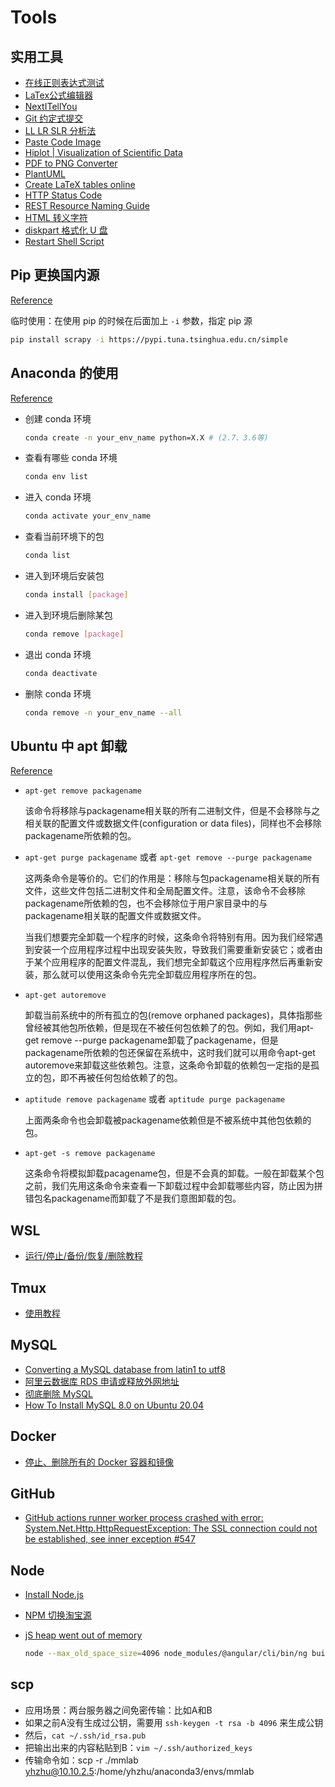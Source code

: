 # Tools

## 实用工具

- [在线正则表达式测试](https://tool.oschina.net/regex/)
- [LaTex公式编辑器](https://www.latexlive.com/)
- [NextITellYou](https://next.itellyou.cn/)
- [Git 约定式提交](https://www.conventionalcommits.org/zh-hans/v1.0.0/)
- [LL LR SLR 分析法](http://jsmachines.sourceforge.net/machines/)
- [Paste Code Image](https://carbon.now.sh/)
- [Hiplot | Visualization of Scientific Data](https://hiplot.com.cn/)
- [PDF to PNG Converter](https://www.freepdfconvert.com/pdf-to-png)
- [PlantUML](https://plantuml.com/zh/)
- [Create LaTeX tables online](https://www.tablesgenerator.com/)
- [HTTP Status Code](https://www.iana.org/assignments/http-status-codes/http-status-codes.xhtml)
- [REST Resource Naming Guide](https://restfulapi.net/resource-naming/)
- [HTML 转义字符](http://114.xixik.com/character/)
- [diskpart 格式化 U 盘](https://jingyan.baidu.com/article/363872ec22e1336e4ba16f85.html)
- [Restart Shell Script](https://blog.csdn.net/u012081441/article/details/93877212)

## Pip 更换国内源

[Reference](https://blog.csdn.net/yuzaipiaofei/article/details/80891108)

临时使用：在使用 pip 的时候在后面加上 `-i` 参数，指定 pip 源

```sh
pip install scrapy -i https://pypi.tuna.tsinghua.edu.cn/simple
```

## Anaconda 的使用

[Reference](https://www.cnblogs.com/zhangxingcomeon/p/13801554.html)

- 创建 conda 环境

  ```sh
  conda create -n your_env_name python=X.X # (2.7、3.6等)
  ```

- 查看有哪些 conda 环境

  ```sh
  conda env list
  ```

- 进入 conda 环境

  ```sh
  conda activate your_env_name
  ```

- 查看当前环境下的包

  ```sh
  conda list
  ```

- 进入到环境后安装包

  ```sh
  conda install [package]
  ```

- 进入到环境后删除某包

  ```sh
  conda remove [package]
  ```

- 退出 conda 环境

  ```sh
  conda deactivate
  ```

- 删除 conda 环境

  ```sh
  conda remove -n your_env_name --all
  ```

## Ubuntu 中 apt 卸载

[Reference](https://blog.csdn.net/u012843189/article/details/81720854)

- `apt-get remove packagename`
  
  该命令将移除与packagename相关联的所有二进制文件，但是不会移除与之相关联的配置文件或数据文件(configuration or data files)，同样也不会移除packagename所依赖的包。

- `apt-get purge packagename` 或者 `apt-get remove --purge packagename`
  
  这两条命令是等价的。它们的作用是：移除与包packagename相关联的所有文件，这些文件包括二进制文件和全局配置文件。注意，该命令不会移除packagename所依赖的包，也不会移除位于用户家目录中的与packagename相关联的配置文件或数据文件。
  
  当我们想要完全卸载一个程序的时候，这条命令将特别有用。因为我们经常遇到安装一个应用程序过程中出现安装失败，导致我们需要重新安装它；或者由于某个应用程序的配置文件混乱，我们想完全卸载这个应用程序然后再重新安装，那么就可以使用这条命令先完全卸载应用程序所在的包。

- `apt-get autoremove`
  
  卸载当前系统中的所有孤立的包(remove orphaned packages)，具体指那些曾经被其他包所依赖，但是现在不被任何包依赖了的包。例如，我们用apt-get remove --purge packagename卸载了packagename，但是packagename所依赖的包还保留在系统中，这时我们就可以用命令apt-get autoremove来卸载这些依赖包。注意，这条命令卸载的依赖包一定指的是孤立的包，即不再被任何包给依赖了的包。

- `aptitude remove packagename` 或者 `aptitude purge packagename`
  
  上面两条命令也会卸载被packagename依赖但是不被系统中其他包依赖的包。

- `apt-get -s remove packagename`
  
  这条命令将模拟卸载pacagename包，但是不会真的卸载。一般在卸载某个包之前，我们先用这条命令来查看一下卸载过程中会卸载哪些内容，防止因为拼错包名packagename而卸载了不是我们意图卸载的包。

## WSL

- [运行/停止/备份/恢复/删除教程](https://huyangjia.com/computer-technology/905.html)

## Tmux

- [使用教程](https://blog.csdn.net/kikajack/article/details/84188157)

## MySQL

- [Converting a MySQL database from latin1 to utf8](https://techleader.pro/a/420-Converting-a-MySQL-database-from-latin1-to-utf8)
- [阿里云数据库 RDS 申请或释放外网地址](https://help.aliyun.com/document_detail/97736.htm)
- [彻底删除 MySQL](https://www.ywnz.com/linuxysjk/3141.html)
- [How To Install MySQL 8.0 on Ubuntu 20.04](https://computingforgeeks.com/how-to-install-mysql-8-on-ubuntu/)

## Docker

- [停止、删除所有的 Docker 容器和镜像](https://colobu.com/2018/05/15/Stop-and-remove-all-docker-containers-and-images/)

## GitHub

- [GitHub actions runner worker process crashed with error: System.Net.Http.HttpRequestException: The SSL connection could not be established, see inner exception #547](https://github.com/actions/runner/issues/547)

## Node

- [Install Node.js](https://computingforgeeks.com/install-node-js-14-on-ubuntu-debian-linux/)
- [NPM 切换淘宝源](https://www.jianshu.com/p/fa233e05b010)
- [jS heap went out of memory](https://stackoverflow.com/questions/57605441/error-this-is-probably-not-a-problem-with-npm-there-is-likely-additional-loggi)

  ```sh
  node --max_old_space_size=4096 node_modules/@angular/cli/bin/ng build --prod
  ```

## scp

- 应用场景：两台服务器之间免密传输：比如A和B
- 如果之前A没有生成过公钥，需要用 `ssh-keygen -t rsa -b 4096` 来生成公钥
- 然后，`cat ~/.ssh/id_rsa.pub`
- 把输出出来的内容粘贴到B：`vim ~/.ssh/authorized_keys`
- 传输命令如：scp -r ./mmlab yhzhu@10.10.2.5:/home/yhzhu/anaconda3/envs/mmlab